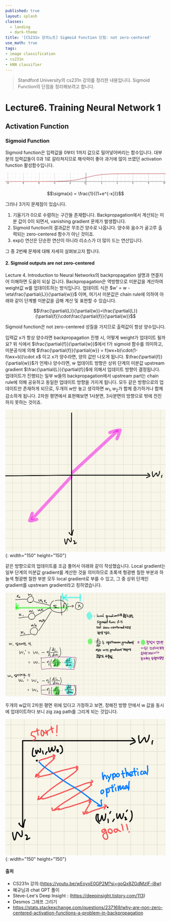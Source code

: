 ```yaml
---
published: true
layout: splash
classes:
  - landing
  - dark-theme
title: '[CS231n 강의노트] Sigmoid Function 단점: not zero-centered'
use_math: true
tags:
- image classification
- cs231n
- kNN classifier
---
```


> Standford University의 cs231n 강의를 정리한 내용입니다.
> Sigmoid Function의 단점을 정리해보려고 합니다.


# Lecture6. Training Neural Network 1
## Activation Function
### Sigmoid Function

Sigmoid function은 입력값을 0부터 1까지 값으로 밀어넣어버리는 함수입니다. 대부분의 입력값들이 0과 1로 갈라쳐지므로 해석력이 좋아 과거에 많이 쓰였던 activation function 활성함수입니다.

![sigmoid.png](/assets/images/sigmoid.png)

$$\sigma(x) = \frac{1}{(1+e^{-x})}$$

그러나 3가지 문제점이 있습니다. 
1. 기울기가 0으로 수렴하는 구간들 존재합니다. Backpropagation에서 계산되는 미분 값이 0이 되면서, vanishing gradient 문제가 발생합니다.
2. Sigmoid function의 결과값은 무조건 양수로 나옵니다. 양수와 음수가 골고루 출력되는 zero-centered 함수가 아닌 것이죠. 
3. exp() 연산은 단순한 연산이 아니라 리소스가 더 많이 드는 연산입니다. 

그 중 2번째 문제에 대해 자세히 살펴보고자 합니다. 
#### 2. Sigmoid outputs are not zero-centered
Lecture 4. Introduction to Neural Networks의 backpropagation 설명과 연결지어 이해하면 도움이 되실 겁니다. Backpropagation은 역방향으로 미분값을 계산하여 weight값 w를 업데이트하는 방식입니다. 
업데이트 식은 $w' = w - \eta\frac{\partial{L}}{\partial{w}}$ 이며, 여기서 미분값은 chain rule에 의하여 아래와 같이 단계별 미분값을 곱해 계산 및 표현할 수 있습니다.

$$\frac{\partial{L}}{\partial{w}}=\frac{\partial{L}}{\partial{f}}\cdot\frac{\partial{f}}{\partial{w}}$$ 

Sigmoid function은 not zero-centered 성질을 가지므로 출력값이 항상 양수입니다.

입력값 x가 항상 양수라면 backpropagation 진행 시, 어떻게 weight가 업데이트 될까요?
위 식에서 $\frac{\partial{f}}{\partial{w}}$에서 f가 sigmoid 함수를 의미하고, 미분공식에 의해 $\frac{\partial{f}}{\partial{w}} = f(wx+b)\cdot(1-f(wx+b))\cdot x$ 이고 x가 양수라면, 양의 값만 나오게 됩니다.
$\frac{\partial{f}}{\partial{w}}$가 언제나 양수라면, w 업데이트 방향은 상위 단계의 미분값 upstream gradient  $\frac{\partial{L}}{\partial{f}}$에 의해서 업데이트 방향이 결정됩니다. 업데이트가 진행되는 일부 w들의 backpropagation에서 upstream part는 chain rule에 의해 공유하고 동일한 업데이트 방향을 가지게 됩니다. 모두 같은 방향으로의 업데이트만 존재하게 되므로, 두개의 w만 놓고 생각하면 $w_1, w_2$가 함께 증가하거나 함께 감소하게 됩니다. 2차원 평면에서 표현해보면 1사분면, 3사분면의 방향으로 밖에 전진하지 못하는 것이죠.

![direction1.jpeg](/assets/images/direction1.jpeg){: width="150" height="150"}

같은 방향으로의 업데이트를 조금 풀어서 아래와 같이 작성했습니다. Local gradient는 일부 단계의 미분값 gradient를 계산한 것을 의미하므로 초록색 형광펜 칠한 부분과 하늘색 형광펜 칠한 부분 모두 local gradient로 부를 수 있고, 그 중 상위 단계인 gradient를 upstream gradient라고 칭하였습니다.

![notzero-centered.jpeg](/assets/images/notzero-centered.jpeg)

두개의 w값이 2차원 평면 위에 있다고 가정하고 보면, 정해진 방향 안에서 w 값을 동시에 업데이트하다 보니 zig zag path를 그리게 되는 것입니다.

![direction2.jpeg](/assets/images/direction2.jpeg){: width="150" height="150"}

#### 출처
- CS231n 강의:(https://youtu.be/wEoyxE0GP2M?si=goQx8ZGdMzIF-i8w)
- 혜규님과 chat GPT 풀이
- Steve-Lee's Deep Insight : (https://deepinsight.tistory.com/113)
- Desmos 그래프 그리기
- https://stats.stackexchange.com/questions/237169/why-are-non-zero-centered-activation-functions-a-problem-in-backpropagation

